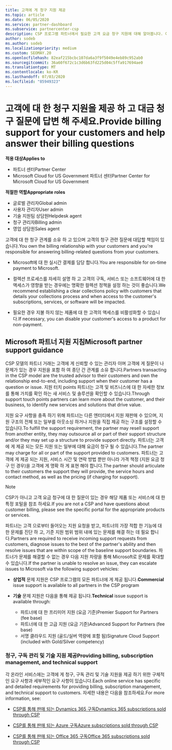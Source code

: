 ```yaml
---
title: 고객에 게 청구 지원 제공
ms.topic: article
ms.date: 06/05/2020
ms.service: partner-dashboard
ms.subservice: partnercenter-csp
description: CSP 프로그램 파트너에서 필요한 고객 요금 청구 지원에 대해 알아봅니다. 여기에는 고객 청구 관계를 소유 하 고 있으며 청구 질문에 대 한 답변이 포함 됩니다.
author: sodeb
ms.author: sodeb
ms.localizationpriority: medium
ms.custom: SEOMAY.20
ms.openlocfilehash: 82eaf215bcbc107da6a3f9f5049e4eb89c952ab0
ms.sourcegitcommit: 36a60f672c1c3d6b63fd225d04c5ffa917694ae0
ms.translationtype: MT
ms.contentlocale: ko-KR
ms.lasthandoff: 07/03/2020
ms.locfileid: "85949323"
---
```

# <a name="provide-billing-support-for-your-customers-and-help-answer-their-billing-questions"></a><span data-ttu-id="3dfe3-104">고객에 대 한 청구 지원을 제공 하 고 대금 청구 질문에 답변 해 주세요.</span><span class="sxs-lookup"><span data-stu-id="3dfe3-104">Provide billing support for your customers and help answer their billing questions</span></span>

<span data-ttu-id="3dfe3-105">**적용 대상**</span><span class="sxs-lookup"><span data-stu-id="3dfe3-105">**Applies to**</span></span>

- <span data-ttu-id="3dfe3-106">파트너 센터</span><span class="sxs-lookup"><span data-stu-id="3dfe3-106">Partner Center</span></span>
- <span data-ttu-id="3dfe3-107">Microsoft Cloud for US Government 파트너 센터</span><span class="sxs-lookup"><span data-stu-id="3dfe3-107">Partner Center for Microsoft Cloud for US Government</span></span>

<span data-ttu-id="3dfe3-108">**적절한 역할**</span><span class="sxs-lookup"><span data-stu-id="3dfe3-108">**Appropriate roles**</span></span>
- <span data-ttu-id="3dfe3-109">글로벌 관리자</span><span class="sxs-lookup"><span data-stu-id="3dfe3-109">Global admin</span></span>
- <span data-ttu-id="3dfe3-110">사용자 관리자</span><span class="sxs-lookup"><span data-stu-id="3dfe3-110">User admin</span></span>
- <span data-ttu-id="3dfe3-111">기술 지원팀 상담원</span><span class="sxs-lookup"><span data-stu-id="3dfe3-111">Helpdesk agent</span></span>
- <span data-ttu-id="3dfe3-112">청구 관리자</span><span class="sxs-lookup"><span data-stu-id="3dfe3-112">Billing admin</span></span>
- <span data-ttu-id="3dfe3-113">영업 상담원</span><span class="sxs-lookup"><span data-stu-id="3dfe3-113">Sales agent</span></span>

<span data-ttu-id="3dfe3-114">고객에 대 한 청구 관계를 소유 하 고 있으며 고객의 청구 관련 질문에 대답할 책임이 있습니다.</span><span class="sxs-lookup"><span data-stu-id="3dfe3-114">You own the billing relationship with your customers and you're responsible for answering billing-related questions from your customers.</span></span>

- <span data-ttu-id="3dfe3-115">Microsoft에 대 한 실시간 결제를 담당 합니다.</span><span class="sxs-lookup"><span data-stu-id="3dfe3-115">You are responsible for on-time payment to Microsoft.</span></span>

- <span data-ttu-id="3dfe3-116">컬렉션 프로세스를 자세히 설명 하 고 고객의 구독, 서비스 또는 소프트웨어에 대 한 액세스가 영향을 받는 경우에는 명확한 컬렉션 정책을 설정 하는 것이 좋습니다.</span><span class="sxs-lookup"><span data-stu-id="3dfe3-116">We recommend establishing a clear collections policy with customers that details your collections process and when access to the customer's subscriptions, services, or software will be impacted.</span></span>

- <span data-ttu-id="3dfe3-117">필요한 경우 지불 하지 않는 제품에 대 한 고객의 액세스를 비활성화할 수 있습니다.</span><span class="sxs-lookup"><span data-stu-id="3dfe3-117">If necessary, you can disable your customer's access to a product for non-payment.</span></span>

## <a name="microsoft-partner-support-guidance"></a><span data-ttu-id="3dfe3-118">Microsoft 파트너 지원 지침</span><span class="sxs-lookup"><span data-stu-id="3dfe3-118">Microsoft partner support guidance</span></span>

<span data-ttu-id="3dfe3-119">CSP 모델의 파트너 거래는 고객에 게 신뢰할 수 있는 관리자 이며 고객에 게 질문이 나 문제가 있는 경우 지원을 포함 하 여 종단 간 관계를 소유 합니다.</span><span class="sxs-lookup"><span data-stu-id="3dfe3-119">Partners transacting in the CSP model are the trusted advisor to their customers and own the relationship end-to-end, including support when their customer has a question or issue.</span></span> <span data-ttu-id="3dfe3-120">지원 터치 points 파트너는 고객 및 비즈니스에 대 한 자세한 정보를 통해 가치를 확인 하는 새 서비스 및 솔루션을 확인할 수 있습니다.</span><span class="sxs-lookup"><span data-stu-id="3dfe3-120">Through support touch points partners can learn more about the customer, and their business, to identify new services and solutions that drive value.</span></span>

<span data-ttu-id="3dfe3-121">지원 요구 사항을 충족 하기 위해 파트너는 다른 엔터티에서 지원 재판매 수 있으며, 지원 구조의 전체 또는 일부를 아웃소싱 하거나 지원을 직접 제공 하는 구조를 설정할 수 있습니다.</span><span class="sxs-lookup"><span data-stu-id="3dfe3-121">To fulfill the support requirement, the partner may resell support from another entity, they may outsource all or part of their support structure and/or they may set up a structure to provide support directly.</span></span>  <span data-ttu-id="3dfe3-122">파트너는 고객에 게 제공 되는 모든 지원 또는 일부에 대해 요금이 청구 될 수 있습니다.</span><span class="sxs-lookup"><span data-stu-id="3dfe3-122">The partner may charge for all or part of the support provided to customers.</span></span> <span data-ttu-id="3dfe3-123">파트너는 고객에 게 제공 되는 지원, 서비스 시간 및 연락 방법 뿐만 아니라 가격 책정 (지원 요금 청구 인 경우)을 고객에 게 명확 하 게 표현 해야 합니다.</span><span class="sxs-lookup"><span data-stu-id="3dfe3-123">The partner should articulate to their customers the support they will provide, the service hours and contact method, as well as the pricing (if charging for support).</span></span> 

>[!Note]
><span data-ttu-id="3dfe3-124">CSP가 아니고 고객 요금 청구에 대 한 질문이 있는 경우 해당 제품 또는 서비스에 대 한 특정 포털을 참조 하세요.</span><span class="sxs-lookup"><span data-stu-id="3dfe3-124">If you are not a CSP and have questions about customer billing, please see the specific portal for the appropriate products or services.</span></span>

<span data-ttu-id="3dfe3-125">파트너는 고객 으로부터 들어오는 지원 요청을 받고, 파트너의 가장 적합 한 기능에 대 한 문제를 진단 하 고, 기준 지원 범위 범위 내에 있는 문제를 해결 하는 데 필요 합니다.</span><span class="sxs-lookup"><span data-stu-id="3dfe3-125">Partners are required to receive incoming support requests from customers, diagnose issues to the best of the partner's ability and then resolve issues that are within scope of the baseline support boundaries.</span></span> <span data-ttu-id="3dfe3-126">파트너가 문제를 해결할 수 없는 경우 다음 지원 차량을 통해 Microsoft로 문제를 확대할 수 있습니다.</span><span class="sxs-lookup"><span data-stu-id="3dfe3-126">If the partner is unable to resolve an issue, they can escalate issues to Microsoft via the following support vehicles:</span></span>

- <span data-ttu-id="3dfe3-127">**상업적** 문제 지원은 CSP 프로그램의 모든 파트너에 게 제공 됩니다.</span><span class="sxs-lookup"><span data-stu-id="3dfe3-127">**Commercial** issue support is available to all partners in the CSP program</span></span>

- <span data-ttu-id="3dfe3-128">**기술** 문제 지원은 다음을 통해 제공 됩니다.</span><span class="sxs-lookup"><span data-stu-id="3dfe3-128">**Technical** issue support is available through:</span></span>

  - <span data-ttu-id="3dfe3-129">파트너에 대 한 프리미어 지원 (요금 기준)</span><span class="sxs-lookup"><span data-stu-id="3dfe3-129">Premier Support for Partners (fee base)</span></span>
  - <span data-ttu-id="3dfe3-130">파트너에 대 한 고급 지원 (요금 기준)</span><span class="sxs-lookup"><span data-stu-id="3dfe3-130">Advanced Support for Partners (fee base)</span></span>
  - <span data-ttu-id="3dfe3-131">서명 클라우드 지원 (골드/실버 역량에 포함 됨)</span><span class="sxs-lookup"><span data-stu-id="3dfe3-131">Signature Cloud Support (included with Gold/Silver competency)</span></span>

### <a name="providing-billing-subscription-management-and-technical-support"></a><span data-ttu-id="3dfe3-132">청구, 구독 관리 및 기술 지원 제공</span><span class="sxs-lookup"><span data-stu-id="3dfe3-132">Providing billing, subscription management, and technical support</span></span> 

<span data-ttu-id="3dfe3-133">각 온라인 서비스에는 고객에 게 청구, 구독 관리 및 기술 지원을 제공 하기 위한 구체적인 요구 사항과 세부적인 요구 사항이 있습니다.</span><span class="sxs-lookup"><span data-stu-id="3dfe3-133">Each online service has specific and detailed requirements for providing billing, subscription management, and technical support to customers.</span></span> <span data-ttu-id="3dfe3-134">자세한 내용은 다음을 참조하세요.</span><span class="sxs-lookup"><span data-stu-id="3dfe3-134">For more information, see:</span></span>

- [<span data-ttu-id="3dfe3-135">CSP를 통해 판매 되는 Dynamics 365 구독</span><span class="sxs-lookup"><span data-stu-id="3dfe3-135">Dynamics 365 subscriptions sold through CSP</span></span>](https://www.microsoftpartnercommunity.com/t5/CSP/Microsoft-Partner-Support-Guidance/m-p/5262#M30)

- [<span data-ttu-id="3dfe3-136">CSP를 통해 판매 되는 Azure 구독</span><span class="sxs-lookup"><span data-stu-id="3dfe3-136">Azure subscriptions sold through CSP</span></span>](https://www.microsoftpartnercommunity.com/t5/CSP/Microsoft-Partner-Support-Guidance/m-p/5263#M31)

- [<span data-ttu-id="3dfe3-137">CSP를 통해 판매 되는 Office 365 구독</span><span class="sxs-lookup"><span data-stu-id="3dfe3-137">Office 365 subscriptions sold through CSP</span></span>](https://www.microsoftpartnercommunity.com/t5/CSP/Microsoft-Partner-Support-Guidance/m-p/5264#M32)
 